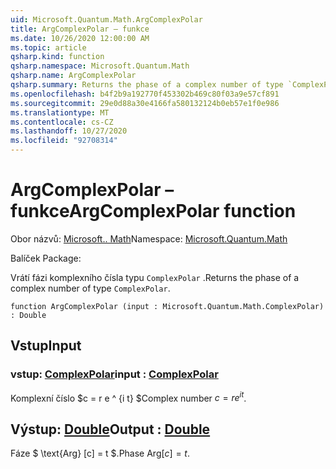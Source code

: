 ```yaml
---
uid: Microsoft.Quantum.Math.ArgComplexPolar
title: ArgComplexPolar – funkce
ms.date: 10/26/2020 12:00:00 AM
ms.topic: article
qsharp.kind: function
qsharp.namespace: Microsoft.Quantum.Math
qsharp.name: ArgComplexPolar
qsharp.summary: Returns the phase of a complex number of type `ComplexPolar`.
ms.openlocfilehash: b4f2b9a192770f453302b469c80f03a9e57cf891
ms.sourcegitcommit: 29e0d88a30e4166fa580132124b0eb57e1f0e986
ms.translationtype: MT
ms.contentlocale: cs-CZ
ms.lasthandoff: 10/27/2020
ms.locfileid: "92708314"
---
```

# <a name="argcomplexpolar-function"></a><span data-ttu-id="c8b30-102">ArgComplexPolar – funkce</span><span class="sxs-lookup"><span data-stu-id="c8b30-102">ArgComplexPolar function</span></span>

<span data-ttu-id="c8b30-103">Obor názvů: [Microsoft.. Math](xref:Microsoft.Quantum.Math)</span><span class="sxs-lookup"><span data-stu-id="c8b30-103">Namespace: [Microsoft.Quantum.Math](xref:Microsoft.Quantum.Math)</span></span>

<span data-ttu-id="c8b30-104">Balíček [](https://nuget.org/packages/)</span><span class="sxs-lookup"><span data-stu-id="c8b30-104">Package: [](https://nuget.org/packages/)</span></span>


<span data-ttu-id="c8b30-105">Vrátí fázi komplexního čísla typu `ComplexPolar` .</span><span class="sxs-lookup"><span data-stu-id="c8b30-105">Returns the phase of a complex number of type `ComplexPolar`.</span></span>

```qsharp
function ArgComplexPolar (input : Microsoft.Quantum.Math.ComplexPolar) : Double
```


## <a name="input"></a><span data-ttu-id="c8b30-106">Vstup</span><span class="sxs-lookup"><span data-stu-id="c8b30-106">Input</span></span>

### <a name="input--complexpolar"></a><span data-ttu-id="c8b30-107">vstup: [ComplexPolar](xref:Microsoft.Quantum.Math.ComplexPolar)</span><span class="sxs-lookup"><span data-stu-id="c8b30-107">input : [ComplexPolar](xref:Microsoft.Quantum.Math.ComplexPolar)</span></span>

<span data-ttu-id="c8b30-108">Komplexní číslo $c = r e ^ {i t} $</span><span class="sxs-lookup"><span data-stu-id="c8b30-108">Complex number $c = r e^{i t}$.</span></span>



## <a name="output--double"></a><span data-ttu-id="c8b30-109">Výstup: [Double](xref:microsoft.quantum.lang-ref.double)</span><span class="sxs-lookup"><span data-stu-id="c8b30-109">Output : [Double](xref:microsoft.quantum.lang-ref.double)</span></span>

<span data-ttu-id="c8b30-110">Fáze $ \text{Arg} [c] = t $.</span><span class="sxs-lookup"><span data-stu-id="c8b30-110">Phase $\text{Arg}[c] = t$.</span></span>